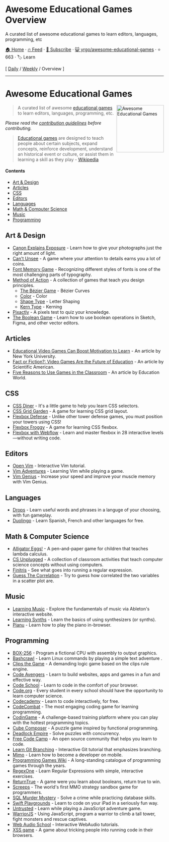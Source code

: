 # Awesome Educational Games Overview

A curated list of awesome educational games to learn editors, languages, programming, etc

[🏠 Home](/README.md) · [🔥 Feed](https://www.trackawesomelist.com/yrgo/awesome-educational-games/rss.xml) · [📮 Subscribe](https://trackawesomelist.us17.list-manage.com/subscribe?u=d2f0117aa829c83a63ec63c2f&id=36a103854c) · [😺 yrgo/awesome-educational-games](https://github.com/yrgo/awesome-educational-games) · ⭐ 663 · 🏷️ Learn

[ [Daily](/content/yrgo/awesome-educational-games/README.md) / [Weekly](/content/yrgo/awesome-educational-games/week/README.md) / Overview ]

---

# Awesome Educational Games

[<img src="https://cloud.githubusercontent.com/assets/499192/18659925/ed7e6262-7f0d-11e6-8e8e-b53b87158210.png" align="right" alt="Awesome Educational Games" width="150">](https://en.m.wikipedia.org/wiki/Educational_game)

> A curated list of awesome [educational games](https://en.m.wikipedia.org/wiki/Educational_game) to learn editors, languages, programming, etc.

*Please read the [contribution guidelines](https://github.com/yrgo/awesome-educational-games/blob/master/README.md/CONTRIBUTING.md) before contributing.*

> [Educational games](https://en.m.wikipedia.org/wiki/Educational_game) are designed to teach people about certain subjects, expand concepts, reinforce development, understand an historical event or culture, or assist them in learning a skill as they play - [Wikipedia](https://en.m.wikipedia.org/wiki/Educational_game)

#### Contents

*   [Art & Design](#art--design)
*   [Articles](#articles)
*   [CSS](#css)
*   [Editors](#editors)
*   [Languages](#languages)
*   [Math & Computer Science](#math--computer-science)
*   [Music](#music)
*   [Programming](#programming)

## Art & Design

*   [Canon Explains Exposure](http://www.canonoutsideofauto.ca/) - Learn how to give your photographs just the right amount of light.
*   [Can't Unsee](https://cantunsee.space/) - A game where your attention to details earns you a lot of coins.
*   [Font Memory Game](https://betterwebtype.com/font-memory-game) - Recognizing different styles of fonts is one of the most challenging parts of typography.
*   [Method of Action](https://method.ac/) - A collection of games that teach you design principles.
    *   [The Bézier Game](https://bezier.method.ac/) - Bézier Curves
    *   [Color](https://color.method.ac/) - Color
    *   [Shape Type](https://shape.method.ac/) - Letter Shaping
    *   [Kern Type](https://type.method.ac/) - Kerning
*   [Pixactly](http://pixact.ly/) - A pixels test to quiz your knowledge.
*   [The Boolean Game](https://boolean.method.ac/) - Learn how to use boolean operations in Sketch, Figma, and other vector editors.

## Articles

*   [Educational Video Games Can Boost Motivation to Learn](https://www.nyu.edu/about/news-publications/news/2013/november/educational-video-games-can-boost-motivation-to-learn-nyu-cuny-study-shows-.html) - An article by New York University.
*   [Fact or Fiction?: Video Games Are the Future of Education](https://www.nyu.edu/about/news-publications/news/2013/november/educational-video-games-can-boost-motivation-to-learn-nyu-cuny-study-shows-.html) - An article by Scientific American.
*   [Five Reasons to Use Games in the Classroom](https://www.educationworld.com/a_curr/reasons-to-play-games-in-the-classroom.shtml) - An article by Education World.

## CSS

*   [CSS Diner](https://flukeout.github.io/) - It's a little game to help you learn CSS selectors.
*   [CSS Grid Garden](http://cssgridgarden.com/) - A game for learning CSS grid layout.
*   [Flexbox Defense](http://www.flexboxdefense.com/) - Unlike other tower defense games, you must position your towers using CSS!
*   [Flexbox Froggy](http://flexboxfroggy.com/) - A game for learning CSS flexbox.
*   [Flexbox with Webflow](https://www.flexboxgame.com/) - Learn and master flexbox in 28 interactive levels—without writing code.

## Editors

*   [Open Vim](https://www.openvim.com/) - Interactive Vim tutorial.
*   [Vim Adventures](https://vim-adventures.com/) - Learning Vim while playing a game.
*   [Vim Genius](http://vimgenius.com/) - Increase your speed and improve your muscle memory with Vim Genius.

## Languages

*   [Drops](https://languagedrops.com/) - Learn useful words and phrases in a languge of your choosing, with fun gameplay.
*   [Duolingo](https://www.duolingo.com/) - Learn Spanish, French and other languages for free.

## Math & Computer Science

*   [Alligator Eggs!](http://worrydream.com/#!/AlligatorEggs) - A pen-and-paper game for children that teaches lambda calculus.
*   [CS Unplugged](https://csunplugged.org/en/) - A collection of classroom activities that teach computer science concepts without using computers.
*   [Finitris](http://www.postcrashgames.com/finitris/) - See what goes into running a regular expression.
*   [Guess The Correlation](http://guessthecorrelation.com/) - Try to guess how correlated the two variables in a scatter plot are.

## Music

*   [Learning Music](https://learningmusic.ableton.com) - Explore the fundamentals of music via Ableton's interactive website.
*   [Learning Synths](https://learningsynths.ableton.com/) - Learn the basics of using synthesizers (or synths).
*   [Pianu](https://pianu.com) - Learn how to play the piano in-browser.

## Programming

*   [BOX-256](http://box-256.com/) - Program a fictional CPU with assembly to output graphics.
*   [Bashcrawl](https://gitlab.com/slackermedia/bashcrawl) - Learn Linux commands by playing a simple text adventure .
*   [Clips the Game](https://md5crypt.github.io/clipsgame/) - A demanding logic game based on the clips rule engine.
*   [Code Avengers](https://www.codeavengers.com/) - Learn to build websites, apps and games in a fun and effective way.
*   [Code School](https://www.pluralsight.com/codeschool) - Learn to code in the comfort of your browser.
*   [Code.org](https://code.org/) - Every student in every school should have the opportunity to learn computer science.
*   [Codecademy](https://www.codecademy.com/) - Learn to code interactively, for free.
*   [CodeCombat](https://codecombat.com/) - The most engaging coding game for learning programming.
*   [CodinGame](https://www.codingame.com/start) - A challenge-based training platform where you can play with the hottest programming topics.
*   [Cube Composer](https://david-peter.de/cube-composer/) - A puzzle game inspired by functional programming.
*   [Deadlock Empire](https://deadlockempire.github.io/) - Solve puzzles with concurrency.
*   [Free Code Camp](https://www.freecodecamp.org/) - An open source community that helps you learn to code.
*   [Learn Git Branching](https://learngitbranching.js.org/) - Interactive Git tutorial that emphasizes branching.
*   [Mimo](https://getmimo.com/) - Learn how to become a developer on mobile.
*   [Programming Games Wiki](http://programminggames.org/) - A long-standing catalogue of programming games through the years.
*   [RegexOne](https://regexone.com/lesson/introduction_abcs) - Learn Regular Expressions with simple, interactive exercises.
*   [ReturnTrue](https://alf.nu/ReturnTrue) - A game were you learn about booleans, return true to win.
*   [Screeps](https://screeps.com/) - The world's first MMO strategy sandbox game for programmers.
*   [SQL Murder Mystery](https://mystery.knightlab.com/) - Solve a crime while practicing database skills.
*   [Swift Playgrounds](https://www.apple.com/swift/playgrounds/) - Learn to code on your iPad in a seriously fun way.
*   [Untrusted](https://alexnisnevich.github.io/untrusted/) - Learn while playing a JavaScript adventure game.
*   [WarriorJS](https://github.com/olistic/warriorjs) - Using JavaScript, program a warrior to climb a tall tower, fight monsters and rescue captives.
*   [Web Audio School](https://mmckegg.github.io/web-audio-school/) - Interactive WebAudio tutorials.
*   [XSS game](https://xss-game.appspot.com) - A game about tricking people into running code in their browsers.


